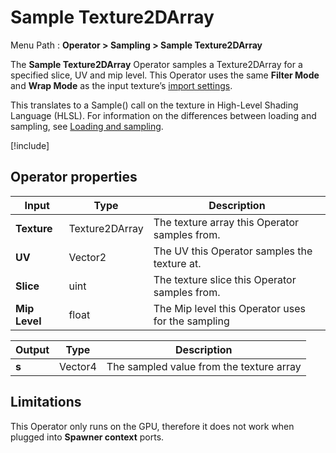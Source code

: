 # Sample Texture2DArray

Menu Path : **Operator > Sampling > Sample Texture2DArray**

The **Sample Texture2DArray** Operator samples a Texture2DArray for a specified slice, UV and mip level. This Operator uses the same **Filter Mode** and **Wrap Mode** as the input texture’s [import settings](https://docs.unity3d.com/Manual/class-TextureImporter.html).

This translates to a Sample() call on the texture in High-Level Shading Language (HLSL). For information on the differences between loading and sampling, see [Loading and sampling](#loading-and-sampling).

[!include[](Snippets/Operator-LoadingAndSampling.md)]

## Operator properties

| **Input**     | **Type**       | **Description**                                   |
| ------------- | -------------- | ------------------------------------------------- |
| **Texture**   | Texture2DArray | The texture array this Operator samples from.     |
| **UV**        | Vector2        | The UV this Operator samples the texture at.      |
| **Slice**     | uint           | The texture slice this Operator samples from.     |
| **Mip Level** | float          | The Mip level this Operator uses for the sampling |

| **Output** | **Type** | **Description**                          |
| ---------- | -------- | ---------------------------------------- |
| **s**      | Vector4  | The sampled value from the texture array |

## Limitations

This Operator only runs on the GPU, therefore it does not work when plugged into **Spawner context** ports.
